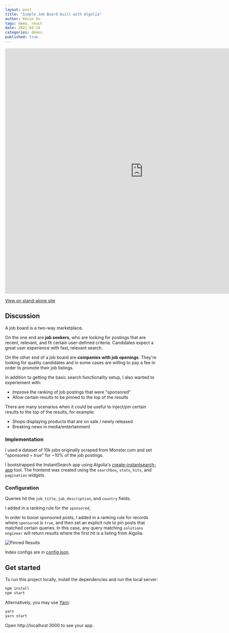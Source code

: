 ```yaml
---
layout: post
title: "Simple Job Board built with Algolia"
author: Kevin Xu
tags: demo, react
date: 2021-04-14
categories: demos
published: true
---
```



<iframe style="width: 900px; height: 800px" src="https://kxu-westsidelabs.github.io/job-board-demo/" frameborder="0" allowfullscreen></iframe>


[View on stand-alone site](https://kxu-westsidelabs.github.io/job-board-demo/)

## Discussion

A job board is a two-way marketplace.

On the one end are **job seekers**, who are looking for postings that are recent, relevant, and fit certain user-defined criteria. Candidates expect a great user experience with fast, relevant search.

On the other end of a job board are **companies with job openings**. They're looking for quality candidates and in some cases are willing to pay a fee in order to promote their job listings.

In addition to getting the basic search functionality setup, I also wanted to experiement with:

-  Improve the ranking of job postings that were "sponsored"
-  Allow certain results to be pinned to the top of the results

There are many scenarios when it could be useful to inject/pin certain results to the top of the results, for example:

- Shops displaying products that are on sale / newly released
- Breaking news in media/entertainment

### Implementation

I used a dataset of 10k jobs originally scraped from Monster.com and set "sponsored = true" for ~10% of the job postings.

I bootstrapped the InstantSearch app using Algolia's [create-instantsearch-app](https://github.com/algolia/create-instantsearch-app) tool. The frontend was created using the `searchbox`, `stats`, `hits`, and `pagination` widgets.


### Configuration

Queries hit the `job_title`, `job_description`, and `country` fields.

I added in a ranking rule for the `sponsored`,

In order to boost sponsored posts, I added in a ranking rule for records where `sponsored` is `true`, and then set an explicit rule to pin posts that matched certain queries. In this case, any query matching `solutions engineer` will return results where the first hit is a listing from Algolia.

![Pinned Results](/assets/pinned_results.png)

Index configs are in [config.json](https://github.com/kxu-westsidelabs/job-board-demo/blob/master/config.json).

## Get started

To run this project locally, install the dependencies and run the local server:

```sh
npm install
npm start
```

Alternatively, you may use [Yarn](https://http://yarnpkg.com/):

```sh
yarn
yarn start
```

Open http://localhost:3000 to see your app.

